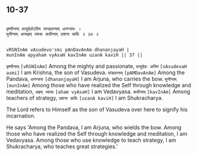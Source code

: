 ## 10-37


```shloka-sa

वृष्णीनाम् वासुदेवोऽस्मि पान्डवानाम् धनन्जयः ।
मुनीनाम् अप्यहम् व्यासः कवीनाम् उशना कविः ॥ ३७ ॥

```
```shloka-sa-hk

vRSNInAm vAsudevo'smi pAnDavAnAm dhananjayaH |
munInAm apyaham vyAsaH kavInAm uzanA kaviH || 37 ||

```
`वृष्णीनाम्` `[vRSNInAm]` Among the mighty and passionate, `वासुदेवः अस्मि` `[vAsudevaH asmi]` I am Krishna, the son of Vasudeva. `पांडवानाम्` `[pAMDavAnAm]` Among the Pandava, `धनन्जयः` `[dhananjayaH]` I am Arjuna, who carries the bow. `मुनीनाम्` `[munInAm]` Among those who have realized the Self through knowledge and meditation, `अहम् व्यासः` `[aham vyAsaH]` I am Vedavyasa. `कवीनाम्` `[kavInAm]` Among teachers of strategy, `उशना कविः` `[uzanA kaviH]` I am Shukracharya.

The Lord refers to Himself as the son of Vasudeva over here to signify his incarnation. 

He says 'Among the Pandava, I am Arjuna, who wields the bow. Among those who have realized the Self through knowledge and meditation, I am Vedavyasa. Among those who use knowledge to teach strategy, I am Shukracharya, who teaches great strategies.’


